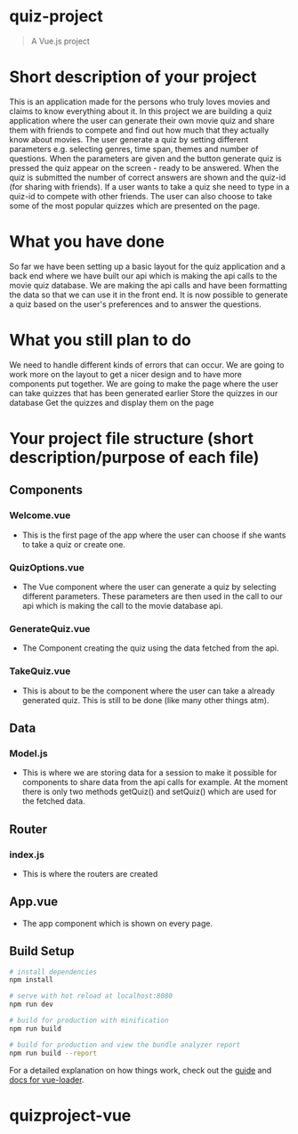 # quiz-project

> A Vue.js project

# Short description of your project
This is an application made for the persons who truly loves movies and claims to know everything about it. In this project we are building a quiz application where the user can generate their own movie quiz and share them with friends to compete and find out how much that they actually know about movies. 
The user generate a quiz by  setting different parameters e.g. selecting genres, time span, themes and number of questions. When the parameters are given and the button generate quiz is pressed the quiz appear on the screen - ready to be answered.  When the quiz is submitted the number of correct answers are shown and the quiz-id (for sharing with friends).
If a user wants to take a quiz she need to type in a quiz-id to compete with other friends. The user can also choose to take some of the most popular quizzes which are presented on the page. 

# What you have done
So far we have been setting up a basic layout for the quiz application and a back end where we have built our api which is making the api calls to the movie quiz database. We are making the api calls and have been formatting the data so that we can use it in the front end. 
It is now possible to generate a quiz based on the user's preferences and to answer the questions. 

# What you still plan to do
We need to handle different kinds of errors that can occur. 
We are going to work more on the layout to get a nicer design and to have more components put together.
We are going to make the page where the user can take quizzes that has been generated earlier
Store the quizzes in our database
Get the quizzes and display them on the page


# Your project file structure (short description/purpose of each file)
## Components
### Welcome.vue  
- This is the first page of the app where the user can choose if she wants to take a quiz or create one.

### QuizOptions.vue 
- The Vue component where the user can generate a quiz by selecting different parameters. These parameters are then used in the call to our api which is making the call to the movie database api.

### GenerateQuiz.vue
- The Component creating the quiz using the data fetched from the api.

### TakeQuiz.vue
- This is about to be the component where the user can take a already generated quiz. This is still to be done (like many other things atm).

## Data
### Model.js
- This is where we are storing data for a session to make it possible for components to share data from the api calls for example. At the moment there is only two methods getQuiz() and setQuiz() which are used for the fetched data.

## Router
### index.js
- This is where the routers are created

## App.vue
- The app component which is shown on every page.


## Build Setup

``` bash
# install dependencies
npm install

# serve with hot reload at localhost:8080
npm run dev

# build for production with minification
npm run build

# build for production and view the bundle analyzer report
npm run build --report
```

For a detailed explanation on how things work, check out the [guide](http://vuejs-templates.github.io/webpack/) and [docs for vue-loader](http://vuejs.github.io/vue-loader).
# quizproject-vue
